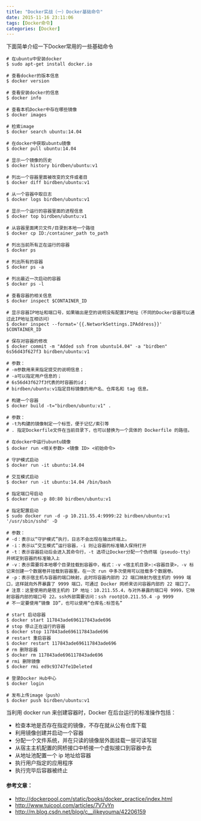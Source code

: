 ```yaml
---
title: "Docker实战（一）Docker基础命令"
date: 2015-11-16 23:11:06
tags: [Docker命令]
categories: [Docker]
---
```


下面简单介绍一下Docker常用的一些基础命令

```
# 在ubuntu中安装docker
$ sudo apt-get install docker.io

# 查看docker的版本信息
$ docker version

# 查看安装docker的信息
$ docker info

# 查看本机Docker中存在哪些镜像
$ docker images

# 检索image
$ docker search ubuntu:14.04

# 在docker中获取ubuntu镜像
$ docker pull ubuntu:14.04

# 显示一个镜像的历史
$ docker history birdben/ubuntu:v1

# 列出一个容器里面被改变的文件或者目
$ docker diff birdben/ubuntu:v1

# 从一个容器中取日志
$ docker logs birdben/ubuntu:v1

# 显示一个运行的容器里面的进程信息
$ docker top birdben/ubuntu:v1

# 从容器里面拷贝文件/目录到本地一个路径
$ docker cp ID:/container_path to_path

# 列出当前所有正在运行的容器
$ docker ps

# 列出所有的容器
$ docker ps -a

# 列出最近一次启动的容器
$ docker ps -l

# 查看容器的相关信息
$ docker inspect $CONTAINER_ID

# 显示容器IP地址和端口号，如果输出是空的说明没有配置IP地址（不同的Docker容器可以通过此IP地址互相访问）
$ docker inspect --format='{{.NetworkSettings.IPAddress}}' $CONTAINER_ID

# 保存对容器的修改 
$ docker commit -m "Added ssh from ubuntu14.04" -a "birdben" 6s56d43f627f3 birdben/ubuntu:v1

# 参数：
# -m参数用来来指定提交的说明信息；
# -a可以指定用户信息的；
# 6s56d43f627f3代表的时容器的id；
# birdben/ubuntu:v1指定目标镜像的用户名、仓库名和 tag 信息。

# 构建一个容器 
$ docker build -t="birdben/ubuntu:v1" .

# 参数：
# -t为构建的镜像制定一个标签，便于记忆/索引等
# . 指定Dockerfile文件在当前目录下，也可以替换为一个具体的 Dockerfile 的路径。

# 在docker中运行ubuntu镜像
$ docker run <相关参数> <镜像 ID> <初始命令>

# 守护模式启动
$ docker run -it ubuntu:14.04

# 交互模式启动
$ docker run -it ubuntu:14.04 /bin/bash

# 指定端口号启动
$ docker run -p 80:80 birdben/ubuntu:v1

# 指定配置启动
$ sudo docker run -d -p 10.211.55.4:9999:22 birdben/ubuntu:v1 '/usr/sbin/sshd' -D

# 参数：
# -d：表示以“守护模式”执行，日志不会出现在输出终端上。
# -i：表示以“交互模式”运行容器，-i 则让容器的标准输入保持打开
# -t：表示容器启动后会进入其命令行，-t 选项让Docker分配一个伪终端（pseudo-tty）并绑定到容器的标准输入上
# -v：表示需要将本地哪个目录挂载到容器中，格式：-v <宿主机目录>:<容器目录>，-v 标记来创建一个数据卷并挂载到容器里。在一次 run 中多次使用可以挂载多个数据卷。
# -p：表示宿主机与容器的端口映射，此时将容器内部的 22 端口映射为宿主机的 9999 端口，这样就向外界暴露了 9999 端口，可通过 Docker 网桥来访问容器内部的 22 端口了。
# 注意：这里使用的是宿主机的 IP 地址：10.211.55.4，与对外暴露的端口号 9999，它映射容器内部的端口号 22。ssh外部需要访问：ssh root@10.211.55.4 -p 9999
# 不一定要使用“镜像 ID”，也可以使用“仓库名:标签名”

# start 启动容器
$ docker start 117843ade696117843ade696
# stop 停止正在运行的容器
$ docker stop 117843ade696117843ade696
# restart 重启容器
$ docker restart 117843ade696117843ade696
# rm 删除容器
$ docker rm 117843ade696117843ade696
# rmi 删除镜像
$ docker rmi ed9c93747fe1Deleted

# 登录Docker Hub中心
$ docker login

# 发布上传image（push）
$ docker push birdben/ubuntu:v1
```

当利用 docker run 来创建容器时，Docker 在后台运行的标准操作包括：

- 检查本地是否存在指定的镜像，不存在就从公有仓库下载
- 利用镜像创建并启动一个容器
- 分配一个文件系统，并在只读的镜像层外面挂载一层可读写层
- 从宿主主机配置的网桥接口中桥接一个虚拟接口到容器中去
- 从地址池配置一个 ip 地址给容器
- 执行用户指定的应用程序
- 执行完毕后容器被终止

#### 参考文章：

- http://dockerpool.com/static/books/docker_practice/index.html
- http://www.tuicool.com/articles/7V7vYn
- http://m.blog.csdn.net/blog/c__ilikeyouma/42206159